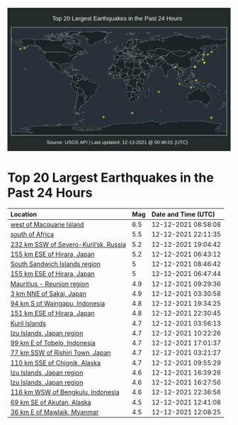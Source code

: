 ![Map](./map.png)

# Top 20 Largest Earthquakes in the Past 24 Hours

| Location | Mag | Date and Time (UTC) |
|:---|:---|:---|
| [west of Macquarie Island](https://earthquake.usgs.gov/earthquakes/eventpage/us6000gbls) | 6.5 | 12-12-2021 08:58:08 |
| [south of Africa](https://earthquake.usgs.gov/earthquakes/eventpage/us6000gbqp) | 5.5 | 12-12-2021 22:11:35 |
| [232 km SSW of Severo-Kuril’sk, Russia](https://earthquake.usgs.gov/earthquakes/eventpage/us6000gbpw) | 5.2 | 12-12-2021 19:04:42 |
| [155 km ESE of Hirara, Japan](https://earthquake.usgs.gov/earthquakes/eventpage/us6000gbl7) | 5.2 | 12-12-2021 06:43:12 |
| [South Sandwich Islands region](https://earthquake.usgs.gov/earthquakes/eventpage/us6000gblm) | 5 | 12-12-2021 08:46:42 |
| [155 km ESE of Hirara, Japan](https://earthquake.usgs.gov/earthquakes/eventpage/us6000gbl8) | 5 | 12-12-2021 06:47:44 |
| [Mauritius - Reunion region](https://earthquake.usgs.gov/earthquakes/eventpage/us6000gbm1) | 4.9 | 12-12-2021 09:29:36 |
| [3 km NNE of Sakai, Japan](https://earthquake.usgs.gov/earthquakes/eventpage/us6000gbk2) | 4.9 | 12-12-2021 03:30:58 |
| [94 km S of Waingapu, Indonesia](https://earthquake.usgs.gov/earthquakes/eventpage/us6000gbq2) | 4.8 | 12-12-2021 19:34:25 |
| [151 km ESE of Hirara, Japan](https://earthquake.usgs.gov/earthquakes/eventpage/us6000gbqy) | 4.8 | 12-12-2021 22:30:45 |
| [Kuril Islands](https://earthquake.usgs.gov/earthquakes/eventpage/us6000gbk6) | 4.7 | 12-12-2021 03:56:13 |
| [Izu Islands, Japan region](https://earthquake.usgs.gov/earthquakes/eventpage/us6000gbmg) | 4.7 | 12-12-2021 10:22:26 |
| [99 km E of Tobelo, Indonesia](https://earthquake.usgs.gov/earthquakes/eventpage/us6000gbpc) | 4.7 | 12-12-2021 17:01:37 |
| [77 km SSW of Rishiri Town, Japan](https://earthquake.usgs.gov/earthquakes/eventpage/us6000gbjz) | 4.7 | 12-12-2021 03:21:27 |
| [110 km SSE of Chignik, Alaska](https://earthquake.usgs.gov/earthquakes/eventpage/ak021fwdmtpb) | 4.7 | 12-12-2021 09:55:29 |
| [Izu Islands, Japan region](https://earthquake.usgs.gov/earthquakes/eventpage/us6000gbpg) | 4.6 | 12-12-2021 16:39:26 |
| [Izu Islands, Japan region](https://earthquake.usgs.gov/earthquakes/eventpage/us6000gbpa) | 4.6 | 12-12-2021 16:27:56 |
| [116 km WSW of Bengkulu, Indonesia](https://earthquake.usgs.gov/earthquakes/eventpage/us6000gbqz) | 4.6 | 12-12-2021 22:36:56 |
| [69 km SE of Akutan, Alaska](https://earthquake.usgs.gov/earthquakes/eventpage/us6000gbn0) | 4.5 | 12-12-2021 12:41:08 |
| [36 km E of Mawlaik, Myanmar](https://earthquake.usgs.gov/earthquakes/eventpage/us6000gbmv) | 4.5 | 12-12-2021 12:08:25 |
